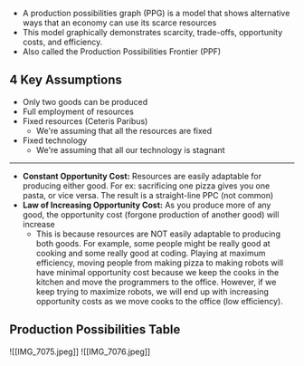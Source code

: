 - A production possibilities graph (PPG) is a model that shows alternative ways that an economy can use its scarce resources
- This model graphically demonstrates scarcity, trade-offs, opportunity costs, and efficiency.
- Also called the Production Possibilities Frontier (PPF)
## 4 Key Assumptions
- Only two goods can be produced
- Full employment of resources
- Fixed resources (Ceteris Paribus)
	- We're assuming that all the resources are fixed
- Fixed technology
	- We're assuming that all our technology is stagnant
---
- **Constant Opportunity Cost:** Resources are easily adaptable for producing either good. For ex: sacrificing one pizza gives you one pasta, or vice versa. The result is a straight-line PPC (not common)
- **Law of Increasing Opportunity Cost:** As you produce more of any good, the opportunity cost (forgone production of another good) will increase
	- This is because resources are NOT easily adaptable to producing both goods. For example, some people might be really good at cooking and some really good at coding. Playing at maximum efficiency, moving people from making pizza to making robots will have minimal opportunity cost because we keep the cooks in the kitchen and move the programmers to the office. However, if we keep trying to maximize robots, we will end up with increasing opportunity costs as we move cooks to the office (low efficiency).
## Production Possibilities Table
![[IMG_7075.jpeg]]
![[IMG_7076.jpeg]]